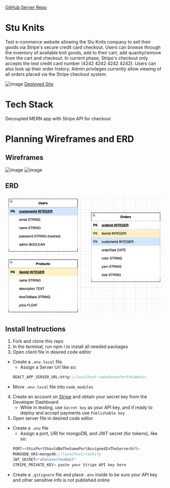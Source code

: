 [GitHub Server Repo](https://github.com/mvanzo/Server_Stu_Knits)

# Stu Knits
Test e-commerce website allowing the Stu Knits company to sell their goods via Stripe's secure credit card checkout. Users can browse through the inventory of available knit goods, add to their cart, add quanity/remove from the cart and checkout. In current phase, Stripe's checkout only accepts the test credit card number (4242 4242 4242 4242). Users can also look up their order history. Admin privileges currently allow viewing of all orders placed via the Stripe checkout system.

![image](https://i.imgur.com/dVmZL4Z.png)
[Deployed Site](https://marty-vanzo.netlify.app/)

# Tech Stack
Decoupled MERN app with Stripe API for checkout

# Planning Wireframes and ERD
## Wireframes
![image](https://i.imgur.com/jFvEdIJ.png)
![image](https://i.imgur.com/4ZlEDM7.png)

## ERD
![an ERD of my project](./StuKnitsERD.png)

## Install Instructions
1. Fork and clone this repo
2. In the terminal, run npm i to install all needed packages
3. Open client file in desired code editor
  - Create a ```.env.local``` file
    - Assign a Server Url like so:
    ```js
    REACT_APP_SERVER_URL=http://localhost:<whateverPortYouWant>
    ```
  - Move ```.env.local``` file into ```node_modules```
4. Create an account on [Stripe](https://stripe.com/) and obtain your secret key from the Developer Dashboard
    - While in testing, use `Secret key` as your API key, and if ready to deploy and accept payments use `Publishable key`
5. Open server file in desired code editor
  - Create a ```.env``` file
    - Assign a port, URI for mongoDB, and JWT secret (for tokens), like so:
    ```js
    PORT=<thisPortShouldBeTheSamePortAssignedInTheServerUrl>
    MONGODB_URI=mongodb://localhost/rankify
    JWT_SECRET="whateverYouWant"
    STRIPE_PRIVATE_KEY= paste your Stripe API key here
    ```
- Create a `.gitignore` file and place `.env` inside to be sure your API key and other sensitive info is not published online